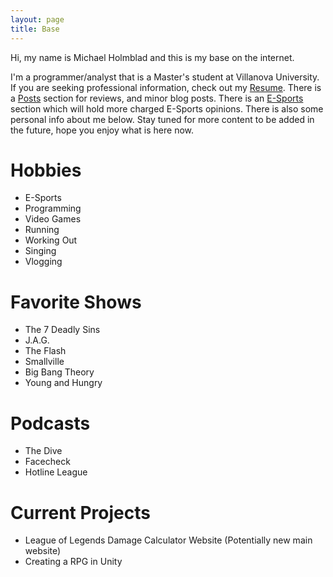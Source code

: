```yaml
---
layout: page
title: Base
---
```


Hi, my name is Michael Holmblad and this is my base on the internet. 

I'm a programmer/analyst that is a Master's student at Villanova University. If you are seeking professional information, check out my [Resume](resume). There is a [Posts](posts) section for reviews, and minor blog posts. There is an [E-Sports](esports) section which will hold more charged E-Sports opinions. There is also some personal info about me below. Stay tuned for more content to be added in the future, hope you enjoy what is here now.

# Hobbies
* E-Sports
* Programming
* Video Games
* Running
* Working Out
* Singing
* Vlogging


# Favorite Shows
* The 7 Deadly Sins
* J.A.G.
* The Flash
* Smallville
* Big Bang Theory
* Young and Hungry


# Podcasts
* The Dive
* Facecheck
* Hotline League


# Current Projects
* League of Legends Damage Calculator Website (Potentially new main website)
* Creating a RPG in Unity
